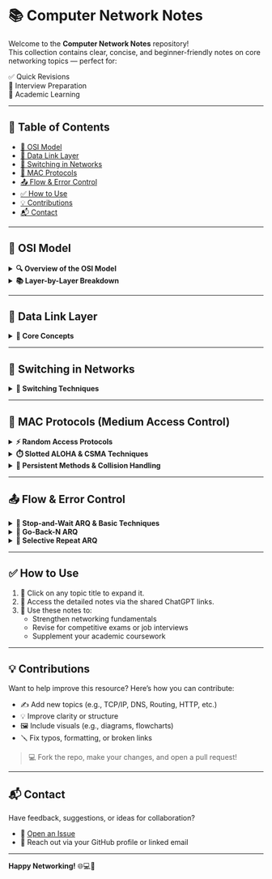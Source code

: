 # 📚 Computer Network Notes

Welcome to the **Computer Network Notes** repository!  
This collection contains clear, concise, and beginner-friendly notes on core networking topics — perfect for:

✅ Quick Revisions  
💼 Interview Preparation  
📘 Academic Learning  

---

## 🧭 Table of Contents

- [🧱 OSI Model](#-osi-model)
- [🔗 Data Link Layer](#-data-link-layer)
- [🔀 Switching in Networks](#-switching-in-networks)
- [📡 MAC Protocols](#-mac-protocols-medium-access-control)
- [📤 Flow & Error Control](#-flow--error-control)
- [✅ How to Use](#-how-to-use)
- [💡 Contributions](#-contributions)
- [📬 Contact](#-contact)

---

## 🧱 OSI Model

<details>
<summary><strong>🔍 Overview of the OSI Model</strong></summary>

A high-level introduction to the 7-layer OSI architecture and its role in networking.  
🔗 [Read Notes](https://chatgpt.com/share/684d393e-67b8-800f-902d-b205af88b21c)

</details>

<details>
<summary><strong>📚 Layer-by-Layer Breakdown</strong></summary>

Detailed explanation of all OSI layers — from Physical to Application.  
🔗 [Read Notes](https://chatgpt.com/share/684d577d-9dd8-800f-b837-19d65861d6a1)

</details>

---

## 🔗 Data Link Layer

<details>
<summary><strong>🧠 Core Concepts</strong></summary>

Explore key concepts like framing, error detection, and flow control.  
🔗 [Read Notes](https://chatgpt.com/share/684d5c69-ee40-800f-9aa1-1006d9ed6c54)

</details>

---

## 🔀 Switching in Networks

<details>
<summary><strong>🔁 Switching Techniques</strong></summary>

Understand circuit, packet, and message switching.  
🔗 [Read Notes](https://chatgpt.com/share/684d63de-68d4-800f-bc74-fa673a96de3b)

</details>

---

## 📡 MAC Protocols (Medium Access Control)

<details>
<summary><strong>⚡ Random Access Protocols</strong></summary>

Dive into ALOHA, CSMA, CSMA/CD, and CSMA/CA protocols.  
🔗 [Read Notes](https://chatgpt.com/share/684d68e9-460c-800f-a1d7-bdb355687644)

</details>

<details>
<summary><strong>⏱️ Slotted ALOHA & CSMA Techniques</strong></summary>

Learn about slotted protocols and CSMA variations.  
🔗 [Read Notes](https://chatgpt.com/share/684d772b-5374-800f-9a99-a243ad8b0cb7)

</details>

<details>
<summary><strong>📶 Persistent Methods & Collision Handling</strong></summary>

Explore 1-persistent, p-persistent, and non-persistent CSMA, along with CSMA/CD and CSMA/CA.  
🔗 [Read Notes](https://chatgpt.com/share/684dae9f-46f4-800f-be4c-bd5cf72cb9c6)

</details>

---

## 📤 Flow & Error Control

<details>
<summary><strong>🔄 Stop-and-Wait ARQ & Basic Techniques</strong></summary>

Understand flow control basics, error detection, and Stop-and-Wait ARQ.  
🔗 [Read Notes](https://chatgpt.com/share/684dbccd-077c-800f-8190-7995bcfad984)

</details>

<details>
<summary><strong>🔁 Go-Back-N ARQ</strong></summary>

Learn how the Go-Back-N ARQ protocol handles lost or corrupted frames.  
🔗 [Read Notes](https://chatgpt.com/share/684e6983-3e74-800f-bb2f-33547091a1c4)

</details>

<details>
<summary><strong>🎯 Selective Repeat ARQ</strong></summary>

Explore the Selective Repeat ARQ method for efficient retransmission.  
🔗 [Read Notes](https://chatgpt.com/share/684e6ac1-8984-800f-ba9b-35494c0fff81)

</details>

---

## ✅ How to Use

1. 📎 Click on any topic title to expand it.
2. 📖 Access the detailed notes via the shared ChatGPT links.
3. 🎯 Use these notes to:
   - Strengthen networking fundamentals
   - Revise for competitive exams or job interviews
   - Supplement your academic coursework

---

## 💡 Contributions

Want to help improve this resource? Here’s how you can contribute:

- ✍️ Add new topics (e.g., TCP/IP, DNS, Routing, HTTP, etc.)
- 💡 Improve clarity or structure
- 🖼️ Include visuals (e.g., diagrams, flowcharts)
- 🪛 Fix typos, formatting, or broken links

> 💻 Fork the repo, make your changes, and open a pull request!

---

## 📬 Contact

Have feedback, suggestions, or ideas for collaboration?

- 💬 [Open an Issue](https://github.com/your-repo/issues)
- 📧 Reach out via your GitHub profile or linked email

---

**Happy Networking!** 🌐💻🚀
